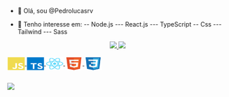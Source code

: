 - 👋 Olá, sou @Pedrolucasrv

- 👀 Tenho interesse em:
-- Node.js
--- React.js
--- TypeScript
-- Css
--- Tailwind
--- Sass

<div align="center">
  <a href="https://github.com/Pedrolucasrv">
  <img height="180em" src="https://github-readme-stats.vercel.app/api?username=Pedrolucasrv&show_icons=true&theme=dracula&include_all_commits=true&count_private=true"/>
  <img height="180em" src="https://github-readme-stats.vercel.app/api/top-langs/?username=Pedrolucasrv&layout=compact&langs_count=7&theme=dracula"/>
</div>
<div style="display: inline_block"><br>
  <img align="center" alt="Rafa-Js" height="30" width="40" src="https://raw.githubusercontent.com/devicons/devicon/master/icons/javascript/javascript-plain.svg">
  <img align="center" alt="Rafa-Ts" height="30" width="40" src="https://raw.githubusercontent.com/devicons/devicon/master/icons/typescript/typescript-plain.svg">
  <img align="center" alt="Rafa-React" height="30" width="40" src="https://raw.githubusercontent.com/devicons/devicon/master/icons/react/react-original.svg">
  <img align="center" alt="Rafa-HTML" height="30" width="40" src="https://raw.githubusercontent.com/devicons/devicon/master/icons/html5/html5-original.svg">
  <img align="center" alt="Rafa-CSS" height="30" width="40" src="https://raw.githubusercontent.com/devicons/devicon/master/icons/css3/css3-original.svg">
</div>
  
  ##
 
<div> 
  <a href="https://www.linkedin.com/in/pedrolucasrv/" target="_blank"><img src="https://img.shields.io/badge/-LinkedIn-%230077B5?style=for-the-badge&logo=linkedin&logoColor=white" target="_blank"></a> 

</div>


<!---
Pedrolucasrv/Pedrolucasrv is a ✨ special ✨ repository because its `README.md` (this file) appears on your GitHub profile.
You can click the Preview link to take a look at your changes.
--->



